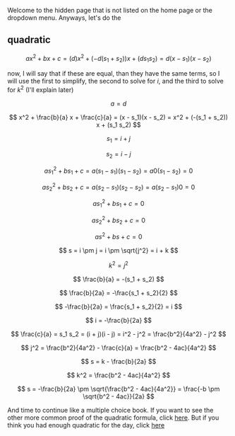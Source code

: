 Welcome to the hidden page that is not listed on the home page or the dropdown menu. Anyways, let's do the

## quadratic

$$ ax^2 + bx + c = (d) x^2 + (-d(s_1 + s_2)) x + (d s_1 s_2) = d(x - s_1)(x - s_2) $$

now, I will say that if these are equal, than they have the same terms, so I will use the first to simplify, the second to solve for $i$, and the third to solve for $k^2$ (I'll explain later)

$$ a = d $$

$$ x^2 + \frac{b}{a} x + \frac{c}{a} = (x - s_1)(x - s_2) = x^2 + (-(s_1 + s_2)) x + (s_1 s_2) $$

$$ s_1 = i + j $$

$$ s_2 = i - j $$

$$ as_1^2 + bs_1 + c = a(s_1 - s_1)(s_1 - s_2) = a0(s_1 - s_2) = 0 $$

$$ as_2^2 + bs_2 + c = a(s_2 - s_1)(s_2 - s_2) = a(s_2 - s_1)0 = 0 $$

$$ as_1^2 + bs_1 + c = 0 $$

$$ as_2^2 + bs_2 + c = 0 $$

$$ as^2 + bs + c = 0 $$

$$ s = i \pm j = i \pm \sqrt{j^2} = i + k $$

$$ k^2 = j^2 $$

$$ \frac{b}{a} = -(s_1 + s_2) $$

$$ \frac{b}{2a} = -\frac{s_1 + s_2}{2} $$

$$ -\frac{b}{2a} = \frac{s_1 + s_2}{2} = i $$

$$ i = -\frac{b}{2a} $$

$$ \frac{c}{a} = s_1 s_2 = (i + j)(i - j) = i^2 - j^2 = \frac{b^2}{4a^2} - j^2 $$

$$ j^2 = \frac{b^2}{4a^2} - \frac{c}{a} = \frac{b^2 - 4ac}{4a^2} $$

$$ s = k - \frac{b}{2a} $$

$$ k^2 = \frac{b^2 - 4ac}{4a^2} $$

$$ s = -\frac{b}{2a} \pm \sqrt{\frac{b^2 - 4ac}{4a^2}} = \frac{-b \pm \sqrt{b^2 - 4ac}}{2a} $$

And time to continue like a multiple choice book. If you want to see the other more common proof of the quadratic formula, click [here](https://silaspe.github.io/maths/polynomial.html#_1). But if you think you had enough quadratic for the day, click [here](https://silaspe.github.io/maths/polynomial.html#depresed-cubic-again)
